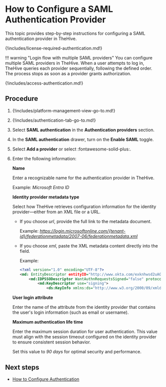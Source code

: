 # How to Configure a SAML Authentication Provider

This topic provides step-by-step instructions for configuring a SAML authentication provider in TheHive.

{!includes/license-required-authentication.md!}

!!! warning "Login flow with multiple SAML providers"
    You can configure multiple SAML providers in TheHive. When a user attempts to log in, TheHive queries each provider sequentially, following the defined order. The process stops as soon as a provider grants authorization.

{!includes/access-authentication.md!}

## Procedure

1. {!includes/platform-management-view-go-to.md!}

2. {!includes/authentication-tab-go-to.md!}

3. Select **SAML authentication** in the **Authentication providers** section.

4. In the **SAML authentication** drawer, turn on the **Enable SAML** toggle.

5. Select **Add a provider** or select :fontawesome-solid-plus:.

6. Enter the following information:

    **Name**

    Enter a recognizable name for the authentication provider in TheHive.

    Example: *Microsoft Entra ID*

    **Identity provider metadata type**

    Select how TheHive retrieves configuration information for the identity provider—either from an XML file or a URL.

    * If you choose *url*, provide the full link to the metadata document.
    
        Example: *https://login.microsoftonline.com/{tenant-id}/federationmetadata/2007-06/federationmetadata.xml*

    * If you choose *xml*, paste the XML metadata content directly into the field.
    
        Example: 

        ``` xml
        <?xml version="1.0" encoding="UTF-8"?>
        <md: EntityDescriptor entityID="http://www.okta.com/exknhwsd2uAGUSK66696"                   xmlns="urn:oasis:names:tc:SAML:2.0:metadata">
            <md:IDPSSODescriptor WantAuthnRequestsSigned="false" protocolSupportEnumeration="urn:oasis:names:tc:SAML:2.0:protocol">
                <md:KeyDescriptor use="signing">
                    <ds:KeyInfo xmlns:ds="http://www.w3.org/2000/09/xmldsig#">
        ```

    **User login attribute**

    Enter the name of the attribute from the identity provider that contains the user's login information (such as email or username).

    **Maximum authentication life time**

    Enter the maximum session duration for user authentication. This value must align with the session timeout configured on the identity provider to ensure consistent session behavior.

    Set this value to *90 days* for optimal security and performance.

## Next steps

* [How to Configure Authentication](configure-authentication.md)